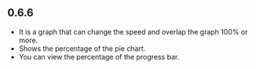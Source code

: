 ## 0.6.6

* It is a graph that can change the speed and overlap the graph 100% or more.
* Shows the percentage of the pie chart.
* You can view the percentage of the progress bar.
